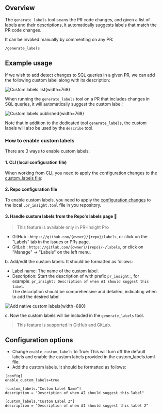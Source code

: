 ## Overview
The `generate_labels` tool scans the PR code changes, and given a list of labels and their descriptions, it automatically suggests labels that match the PR code changes.

It can be invoked manually by commenting on any PR:
```
/generate_labels
```

## Example usage

If we wish to add detect changes to SQL queries in a given PR, we can add the following custom label along with its description:

![Custom labels list](https://khulnasoft.com/images/pr_insight/custom_labels_list.png){width=768}

When running the `generate_labels` tool on a PR that includes changes in SQL queries, it will automatically suggest the custom label:

![Custom labels published](https://khulnasoft.com/images/pr_insight/custom_label_published.png){width=768}

Note that in addition to the dedicated tool `generate_labels`, the custom labels will also be used by the `describe` tool.

### How to enable custom labels
There are 3 ways to enable custom labels:

#### 1. CLI (local configuration file)
When working from CLI, you need to apply the [configuration changes](#configuration-options) to the [custom_labels file](https://github.com/Khulnasoft/pr-insight/blob/main/pr_insight/settings/custom_labels.toml):

#### 2. Repo configuration file
To enable custom labels, you need to apply the [configuration changes](#configuration-options) to the local `.pr_insight.toml` file in you repository.

#### 3. Handle custom labels from the Repo's labels page 💎
> This feature is available only in PR-Insight Pro 

* GitHub : `https://github.com/{owner}/{repo}/labels`, or click on the "Labels" tab in the issues or PRs page.
* GitLab : `https://gitlab.com/{owner}/{repo}/-/labels`, or click on "Manage" -> "Labels" on the left menu.

b. Add/edit the custom labels. It should be formatted as follows:
* Label name: The name of the custom label.
* Description: Start the description of with prefix `pr_insight:`, for example: `pr_insight: Description of when AI should suggest this label`.<br>
The description should be comprehensive and detailed, indicating when to add the desired label.

![Add native custom labels](https://khulnasoft.com/images/pr_insight/add_native_custom_labels.png){width=880}

c. Now the custom labels will be included in the `generate_labels` tool.

> This feature is supported in GitHub and GitLab.

## Configuration options
 - Change `enable_custom_labels` to True: This will turn off the default labels and enable the custom labels provided in the custom_labels.toml file.
 - Add the custom labels. It should be formatted as follows:

```
[config]
enable_custom_labels=true

[custom_labels."Custom Label Name"]
description = "Description of when AI should suggest this label"

[custom_labels."Custom Label 2"]
description = "Description of when AI should suggest this label 2"
```